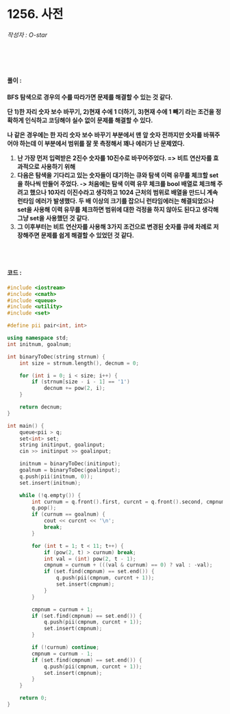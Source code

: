 # 1256. 사전

###### 작성자 : O-star

<br/>

<br/>

#### 풀이 : 

**BFS 탐색으로 경우의 수를 따라가면 문제를 해결할 수 있는 것 같다.**

**단 1)한 자리 숫자 보수 바꾸기, 2)현재 수에 1 더하기, 3)현재 수에 1 빼기 라는 조건을 정확하게 인식하고 코딩해야 실수 없이 문제를 해결할 수 있다.**

**나 같은 경우에는 한 자리 숫자 보수 바꾸기 부분에서 맨 앞 숫자 전까지만 숫자를 바꿔주어야 하는데 이 부분에서 범위를 잘 못 측정해서 꽤나 에러가 난 문제였다.**

1. **난 가장 먼저 입력받은 2진수 숫자를 10진수로 바꾸어주었다. => 비트 연산자를 효과적으로 사용하기 위해**
2. **다음은 탐색을 기다리고 있는 숫자들이 대기하는 큐와 탐색 이력 유무를 체크할 set을 하나씩 만들어 주었다. -> 처음에는 탐색 이력 유무 체크를 bool 배열로 체크해 주려고 했으나 10자리 이진수라고 생각하고 1024 근처의 범위로 배열을 만드니 계속 런타임 에러가 발생했다. 두 배 이상의 크기를 잡으니 런타임에러는 해결되었으나 set을 사용해 이력 유무를 체크하면 범위에 대한 걱정을 하지 않아도 된다고 생각해 그냥 set을 사용했던 것 같다.**
3. **그 이후부터는 비트 연산자를 사용해 3가지 조건으로 변경된 숫자를 큐에 차례로 저장해주면 문제를 쉽게 해결할 수 있었던 것 같다.**

<br/>

<br/>

#### 코드 : 

```c++
#include <iostream>
#include <cmath>
#include <queue>
#include <utility>
#include <set>

#define pii pair<int, int>

using namespace std;
int initnum, goalnum;

int binaryToDec(string strnum) {
    int size = strnum.length(), decnum = 0;

    for (int i = 0; i < size; i++) {
        if (strnum[size - i - 1] == '1')
            decnum += pow(2, i);
    }

    return decnum;
}

int main() {
    queue<pii > q;
    set<int> set;
    string initinput, goalinput;
    cin >> initinput >> goalinput;

    initnum = binaryToDec(initinput);
    goalnum = binaryToDec(goalinput);
    q.push(pii(initnum, 0));
    set.insert(initnum);

    while (!q.empty()) {
        int curnum = q.front().first, curcnt = q.front().second, cmpnum;
        q.pop();
        if (curnum == goalnum) {
            cout << curcnt << '\n';
            break;
        }

        for (int t = 1; t < 11; t++) {
            if (pow(2, t) > curnum) break;
            int val = (int) pow(2, t - 1);
            cmpnum = curnum + (((val & curnum) == 0) ? val : -val);
            if (set.find(cmpnum) == set.end()) {
                q.push(pii(cmpnum, curcnt + 1));
                set.insert(cmpnum);
            }
        }

        cmpnum = curnum + 1;
        if (set.find(cmpnum) == set.end()) {
            q.push(pii(cmpnum, curcnt + 1));
            set.insert(cmpnum);
        }

        if (!curnum) continue;
        cmpnum = curnum - 1;
        if (set.find(cmpnum) == set.end()) {
            q.push(pii(cmpnum, curcnt + 1));
            set.insert(cmpnum);
        }
    }

    return 0;
}
```

